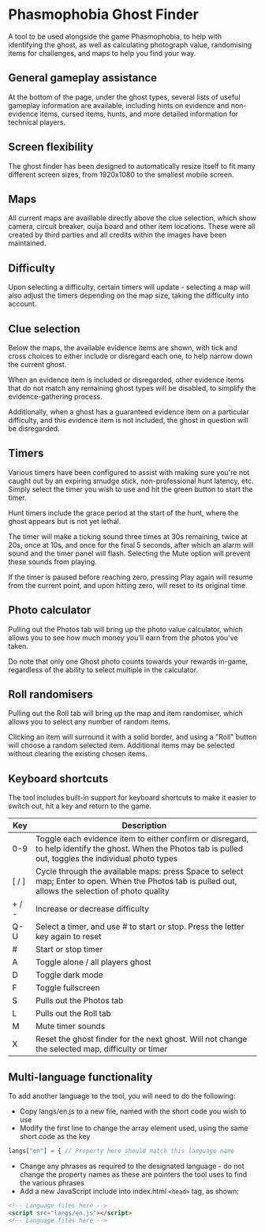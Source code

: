 # Phasmophobia Ghost Finder
A tool to be used alongside the game Phasmophobia, to help with identifying the ghost, as well as calculating photograph value, randomising items for challenges, and maps to help you find your way.

## General gameplay assistance
At the bottom of the page, under the ghost types, several lists of useful gameplay information are available, including hints on evidence and non-evidence items, cursed items, hunts, and more detailed information for technical players.

## Screen flexibility
The ghost finder has been designed to automatically resize itself to fit many different screen sizes, from 1920x1080 to the smallest mobile screen.

## Maps
All current maps are availlable directly above the clue selection, which show camera, circuit breaker, ouija board and other item locations. These were all created by third parties and all credits within the images have been maintained.

## Difficulty
Upon selecting a difficulty, certain timers will update - selecting a map will also adjust the timers depending on the map size, taking the difficulty into account.

## Clue selection
Below the maps, the available evidence items are shown, with tick and cross choices to either include or disregard each one, to help narrow down the current ghost.

When an evidence item is included or disregarded, other evidence items that do not match any remaining ghost types will be disabled, to simplify the evidence-gathering process.

Additionally, when a ghost has a guaranteed evidence item on a particular difficulty, and this evidence item is not included, the ghost in question will be disregarded.

## Timers
Various timers have been configured to assist with making sure you're not caught out by an expiring smudge stick, non-professional hunt latency, etc. Simply select the timer you wish to use and hit the green button to start the timer.

Hunt timers include the grace period at the start of the hunt, where the ghost appears but is not yet lethal.

The timer will make a ticking sound three times at 30s remaining, twice at 20s, once at 10s, and once for the final 5 seconds, after which an alarm will sound and the timer panel will flash. Selecting the Mute option will prevent these sounds from playing.

If the timer is paused before reaching zero, pressing Play again will resume from the current point, and upon hitting zero, will reset to its original time.

## Photo calculator
Pulling out the Photos tab will bring up the photo value calculator, which allows you to see how much money you'll earn from the photos you've taken.

Do note that only one Ghost photo counts towards your rewards in-game, regardless of the ability to select multiple in the calculator.

## Roll randomisers
Pulling out the Roll tab will bring up the map and item randomiser, which allows you to select any number of random items.

Clicking an item will surround it with a solid border, and using a "Roll" button will choose a random selected item. Additional items may be selected without clearing the existing chosen items.

## Keyboard shortcuts
The tool includes built-in support for keyboard shortcuts to make it easier to switch out, hit a key and return to the game.

| Key   | Description                                                                                                                                                 |
|-------|-------------------------------------------------------------------------------------------------------------------------------------------------------------|
| 0-9   | Toggle each evidence item to either confirm or disregard, to help identify the ghost. When the Photos tab is pulled out, toggles the individual photo types |
| [ / ] | Cycle through the available maps: press Space to select map; Enter to open. When the Photos tab is pulled out, allows the selection of photo quality        |
| + / - | Increase or decrease difficulty                                                                                                                             |
| Q-U   | Select a timer, and use # to start or stop. Press the letter key again to reset                                                                             |
| #     | Start or stop timer                                                                                                                                         |
| A     | Toggle alone / all players ghost                                                                                                                            |
| D     | Toggle dark mode                                                                                                                                            |
| F     | Toggle fullscreen                                                                                                                                           |
| S     | Pulls out the Photos tab                                                                                                                                    |
| L     | Pulls out the Roll tab                                                                                                                                      |
| M     | Mute timer sounds                                                                                                                                           |
| X     | Reset the ghost finder for the next ghost. Will not change the selected map, difficulty or timer                                                            | 

## Multi-language functionality
To add another language to the tool, you will need to do the following:

- Copy langs/en.js to a new file, named with the short code you wish to use
- Modify the first line to change the array element used, using the same short code as the key

```javascript
langs["en"] = { // Property here should match this language name
```

- Change any phrases as required to the designated language - do not change the property names as these are pointers the tool uses to find the various phrases
- Add a new JavaScript include into index.html ```<head>``` tag, as shown:

```html
<!-- Language files here -->
<script src="langs/en.js"></script>
<!-- Language files here -->
```